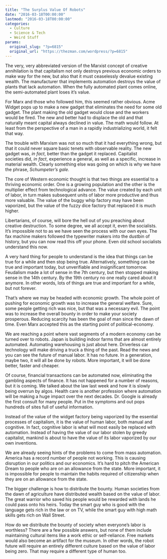 ```yaml
---
title: "The Surplus Value Of Robots"
date: "2016-03-18T00:00:00"
lastmod: "2016-03-18T00:00:00"
categories:
  - Culture
  - Science & Tech
  - Weird Stuff
params:
  original_slug: "?p=6815"
  original_url: "https://thezman.com/wordpress/?p=6815"
---
```


The very, very abbreviated version of the Marxist concept of creative
annihilation is that capitalism not only destroys previous economic
orders to make way for the new, but also that it must ceaselessly
devalue existing wealth. The manufacturer that implements automation
destroys the value of plants that lack automation. When the fully
automated plant comes online, the semi-automated plant loses it’s value.

For Marx and those who followed him, this seemed rather obvious. Acme
Widget pops up to make a new gadget that eliminates the need for some
old gadget. The plant making the old gadget would close and the workers
would be fired. The new and better had to displace the old and that
naturally meant capital always declined in value. The math would follow.
At least from the perspective of a man in a rapidly industrializing
world, it felt that way.

The trouble with Marxism was not so much that it had everything wrong,
but that it could never square basic tenets with observable reality. The
new gadget was, *in fact*, better than the gadget it replaced.
Capitalist societies did, *in fact*, experience a general, as well as a
specific, increase in material wealth. Clearly something else was going
on which is why we have the phrase, *Schumpeter’s gale.*

The core of Western economic thought is that two things are essential to
a thriving economic order. One is a growing population and the other is
the multiplier effect from technological advance. The value created by
each unit of labor, in turn makes subsequent units of labor more
productive and thus more valuable. The value of the buggy whip factory
may have been vaporized, but the value of the fuzzy dice factory that
replaced it is much higher.

Libertarians, of course, will bore the hell out of you preaching about
creative destruction. To some degree, we all accept it, even the
socialists. It’s impossible not to as we have seen the process with our
own eyes. The fax machine makers followed the typewriter makers into the
dustbin of history, but you can now read this off your phone. Even old
school socialists understand this now.

A very hard thing for people to understand is the idea that things can
be true for a while and then stop being true. Alternatively, something
can be true and important today, but unverifiable and insignificant
tomorrow. Feudalism made a lot of sense in the 7th century, but then
stopped making sense in the 14th century. By the 19th century no one
really cared about it anymore. In other words, lots of things are true
and important for a while, but not forever.

That’s where we may be headed with economic growth. The whole point of
pushing for economic growth was to increase the general welfare. Sure,
some people getting rich was nice, but that was a necessary evil. The
point was to increase the overall bounty in order to make your society
prosperous. Reducing scarcity has been the goal of man since the dawn of
time. Even Marx accepted this as the starting point of
political-economy.

We are reaching a point where vast segments of a modern economy can be
turned over to robots. Japan is building indoor farms that are almost
entirely automated. Automating warehousing is just about here.
Driverless car technology will make driving a truck a thing of the past.
Read the news and you can see the future of manual labor. It has no
future. In a generation, maybe two, it will all be done by robots. More
important, it will be done better, faster and cheaper.

Of course, financial transactions can be automated now, eliminating the
gambling aspects of finance. It has not happened for a number of
reasons, but it is coming. We talked about the law last week and how it
is slowly being overrun by algos. Health care is another profession
where automation will be making a huge impact over the next decades. Dr.
Google is already the first consult for many people. Put in the symptoms
and out pops hundreds of sites full of useful information.

Instead of the value of the widget factory being vaporized by the
essential processes of capitalism, it is the value of human labor, both
manual and cognitive. In fact, cognitive labor is what will most easily
be replaced with automation. Instead of having the value of our labor
stolen by greedy capitalist, mankind is about to have the value of its
labor vaporized by our own inventions.

We are already seeing hints of the problems to come from mass
automation. America has a record number of people not working. This is
causing disruption in our politics and our economics. It’s hard to pitch
the American Dream to people who are on an allowance from the state.
More important, it is impossible for people to maintain the habits
required of citizenship when they are on an allowance from the state.

The bigger challenge is how to distribute the bounty. Human societies
from the dawn of agriculture have distributed wealth based on the value
of labor. The great warrior who saved his people would be rewarded with
lands he could pass onto his heirs. Today the smart guy who is good with
the language gets rich in the law or on TV, while the smart guy with
high math skills gets rich on Wall Street.

How do we distribute the bounty of society when everyone’s labor is
worthless? There are a few possible answers, but none of them include
maintaining cultural items like a work ethic or self-reliance. Free
markets would also become an artifact for the museum. In other words,
the robot future will require an entirely different culture based on the
value of labor being zero. That may require a different type of human
too.
